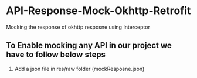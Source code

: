 # API-Response-Mock-Okhttp-Retrofit
Mocking the response of okhttp resposne using Interceptor

## To Enable mocking any API in our project we have to follow below steps


1. Add a json file in res/raw folder (mockResposne.json)

   

